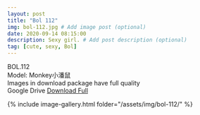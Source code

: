 ```yaml
---
layout: post
title: "Bol 112"
img: bol-112.jpg # Add image post (optional)
date: 2020-09-14 08:15:00
description: Sexy girl. # Add post description (optional)
tag: [cute, sexy, Bol]
---
```

BOL.112  
Model: Monkey小潘鼠                                                    
Images in download package have full quality                    
Google Drive [Download Full](http://gestyy.com/eemTBR)

{% include image-gallery.html folder="/assets/img/bol-112/" %}

